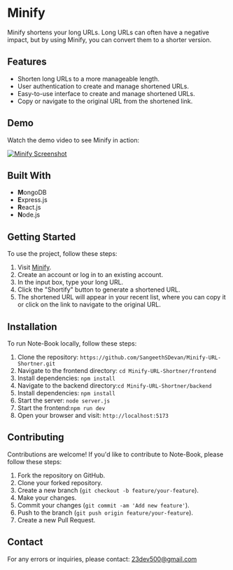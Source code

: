 # Minify

Minify shortens your long URLs. Long URLs can often have a negative impact, but by using Minify, you can convert them to a shorter version. 

## Features

- Shorten long URLs to a more manageable length.
- User authentication to create and manage shortened URLs.
- Easy-to-use interface to create and manage shortened URLs.
- Copy or navigate to the original URL from the shortened link.

## Demo

Watch the demo video to see Minify in action:

[![Minify Screenshot](https://drive.google.com/uc?id=1_dmn4F0B6q0VUVA6Y9UU1hOWDgBARXUc)](https://drive.google.com/file/d/1IdrtbuQ5jY8E5djoXD5PqWQk6BrxuszO)

## Built With

- **M**ongoDB
- **E**xpress.js
- **R**eact.js
- **N**ode.js

## Getting Started

To use the project, follow these steps:

1. Visit [Minify](https://minify-yfc4.onrender.com/login).
2. Create an account or log in to an existing account.
3. In the input box, type your long URL.
4. Click the "Shortify" button to generate a shortened URL.
5. The shortened URL will appear in your recent list, where you can copy it or click on the link to navigate to the original URL.

## Installation

To run Note-Book locally, follow these steps:

1. Clone the repository: `https://github.com/SangeethSDevan/Minify-URL-Shortner.git`
2. Navigate to the frontend directory: `cd Minify-URL-Shortner/frontend`
3. Install dependencies: `npm install`
4. Navigate to the backend directory:`cd Minify-URL-Shortner/backend`
5. Install dependencies: `npm install`
6. Start the server: `node server.js`
6. Start the frontend:`npm run dev`
7. Open your browser and visit: `http://localhost:5173`

## Contributing

Contributions are welcome! If you'd like to contribute to Note-Book, please follow these steps:

1. Fork the repository on GitHub.
2. Clone your forked repository.
3. Create a new branch (`git checkout -b feature/your-feature`).
4. Make your changes.
5. Commit your changes (`git commit -am 'Add new feature'`).
6. Push to the branch (`git push origin feature/your-feature`).
7. Create a new Pull Request.


## Contact

For any errors or inquiries, please contact: 23dev500@gmail.com
